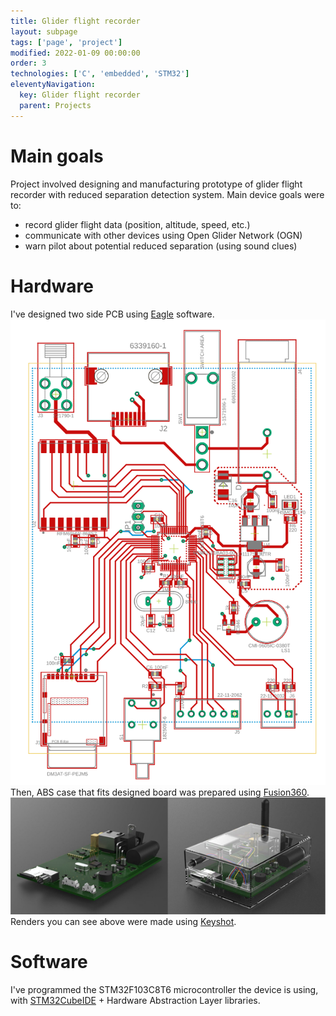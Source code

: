 ```yaml
---
title: Glider flight recorder
layout: subpage
tags: ['page', 'project']
modified: 2022-01-09 00:00:00
order: 3
technologies: ['C', 'embedded', 'STM32']
eleventyNavigation:
  key: Glider flight recorder
  parent: Projects
---
```

<div class="project-page">
  <h1 class="text-lg bold font-semibold mb-2">Main goals</h1>
  Project involved designing and manufacturing prototype of glider flight recorder with reduced separation detection system.
  Main device goals were to:
  <ul class="list-disc">
    <li>record glider flight data (position, altitude, speed, etc.)</li>
    <li>communicate with other devices using Open Glider Network (OGN)</li>
    <li>warn pilot about potential reduced separation (using sound clues)</li>
  </ul>

  <h1 class="text-lg bold font-semibold mb-2">Hardware</h1>
  I've designed two side PCB using <a class="hyperlink external" href="https://eagle-schematic-program.com/">Eagle</a> software.
  <img src="/images/pcb.png"/>
  Then, ABS case that fits designed board was prepared using <a class="hyperlink external" href="https://eagle-schematic-program.com/">Fusion360</a>.
  <img src="/images/recorder-renders.png"/>
  Renders you can see above were made using <a class="hyperlink external" href="https://www.keyshot.com/">Keyshot</a>.
  
  <h1 class="text-lg bold font-semibold mb-2">Software</h1>
  I've programmed the STM32F103C8T6 microcontroller the device is using, with <a class="hyperlink external" href="https://www.st.com/en/development-tools/stm32cubeide.html">STM32CubeIDE</a> + Hardware Abstraction Layer libraries.
</div>